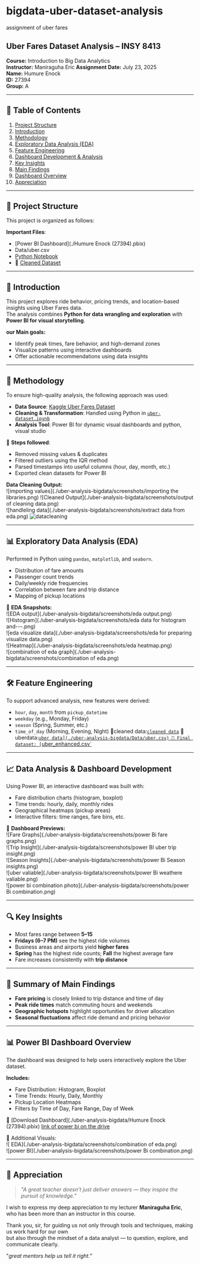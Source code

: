 # bigdata-uber-dataset-analysis
assignment of uber fares  

## Uber Fares Dataset Analysis – INSY 8413

**Course:** Introduction to Big Data Analytics  
**Instructor:** Maniraguha Eric 
**Assignment Date:** July 23, 2025  
**Name:** Humure Enock  
**ID:** 27394  
**Group:** A

---

## 📑 Table of Contents

1. [Project Structure](#-project-structure)  
2. [Introduction](#-introduction)  
3. [Methodology](#-methodology)  
4. [Exploratory Data Analysis (EDA)](#-exploratory-data-analysis-eda)  
5. [Feature Engineering](#-feature-engineering)  
6. [Dashboard Development & Analysis](#-data-analysis--dashboard-development)  
7. [Key Insights](#-key-insights)  
8. [Main Findings](#-summary-of-main-findings)    
9. [Dashboard Overview](#-power-bi-dashboard-overview)  
10. [Appreciation](#-appreciation)

---

## 📁 Project Structure

This project is organized as follows:

**Important Files**:
- [Power BI Dashboard](./Humure Enock (27394).pbix)
- Data/uber.csv
- [Python Notebook](./uber-dataset.ipynb)
- 📂 [Cleaned Dataset](./uber-dataset.ipynb)

---

## 📌 Introduction

This project explores ride behavior, pricing trends, and location-based insights using Uber Fares data.  
The analysis combines **Python for data wrangling and exploration** with **Power BI for visual storytelling**.

**our Main goals:**
- Identify peak times, fare behavior, and high-demand zones  
- Visualize patterns using interactive dashboards  
- Offer actionable recommendations using data insights

---

## 🧪 Methodology

To ensure high-quality analysis, the following approach was used:

- **Data Source**: [Kaggle Uber Fares Dataset](https://www.kaggle.com/datasets/yasserh/uber-fares-dataset)  
- **Cleaning & Transformation**: Handled using Python in [`uber-dataset.ipynb`](./uber-dataset.ipynb)  
- **Analysis Tool**: Power BI for dynamic visual dashboards and python, visual studio

🔧 **Steps followed**:
- Removed missing values & duplicates  
- Filtered outliers using the IQR method  
- Parsed timestamps into useful columns (hour, day, month, etc.)  
- Exported clean datasets for Power BI

**Data Cleaning Output:**  
![importing values](./uber-analysis-bigdata/screenshots/importing the libraries.png) 
![Cleaned Output](./uber-analysis-bigdata/screenshots/output of cleaning data.png)  
![handleling data](./uber-analysis-bigdata/screenshots/extract data from eda.png)
![datacleaning](./uber-analysis-bigdata/screenshots/2.dataCleaning.png)

---

## 📊 Exploratory Data Analysis (EDA)

Performed in Python using `pandas`, `matplotlib`, and `seaborn`.

- Distribution of fare amounts  
- Passenger count trends  
- Daily/weekly ride frequencies  
- Correlation between fare and trip distance  
- Mapping of pickup locations

📸 **EDA Snapshots:**  
![EDA output](./uber-analysis-bigdata/screenshots/eda output.png)  
![Histogram](./uber-analysis-bigdata/screenshots/eda data for histogram and---.png)  
![eda visualize data](./uber-analysis-bigdata/screenshots/eda for preparing visualize data.png)  
![Heatmap](./uber-analysis-bigdata/screenshots/eda heatmap.png)  
![combination of eda graph](./uber-analysis-bigdata/screenshots/combination of eda.png)

---

## 🛠️ Feature Engineering

To support advanced analysis, new features were derived:

- `hour`, `day`, `month` from `pickup_datetime`  
- `weekday` (e.g., Monday, Friday)  
- `season` (Spring, Summer, etc.)  
- `time_of_day` (Morning, Evening, Night)
    📁cleaned data:[`cleaned data`](./uber-analysis-bigdata/Data/uber_cleaned.csv)
    📁uberdata:[`uber data](./uber-analysis-bigdata/Data/uber.csv)
    📂 Final dataset: [`uber_enhanced.csv`](./uber-analysis-bigdata/Data/uber_enhanced.csv)


---

## 📈 Data Analysis & Dashboard Development

Using Power BI, an interactive dashboard was built with:

- Fare distribution charts (histogram, boxplot)  
- Time trends: hourly, daily, monthly rides  
- Geographical heatmaps (pickup areas)  
- Interactive filters: time ranges, fare bins, etc.

📸 **Dashboard Previews:**  
![Fare Graphs](./uber-analysis-bigdata/screenshots/power Bi fare graphs.png)  
![Trip Insight](./uber-analysis-bigdata/screenshots/power BI uber trip insight.png)  
![Season Insights](./uber-analysis-bigdata/screenshots/power Bi Season insights.png)  
![uber valiable](./uber-analysis-bigdata/screenshots/power Bi weathere valiable.png)  
![power bi combination photo](./uber-analysis-bigdata/screenshots/power Bi combination.png)

---

## 🔍 Key Insights

- Most fares range between **$5–$15**  
- **Fridays (6–7 PM)** see the highest ride volumes  
- Business areas and airports yield **higher fares**  
- **Spring** has the highest ride counts; **Fall** the highest average fare  
- Fare increases consistently with **trip distance**

---

## 🧾 Summary of Main Findings

- **Fare pricing** is closely linked to trip distance and time of day  
- **Peak ride times** match commuting hours and weekends  
- **Geographic hotspots** highlight opportunities for driver allocation  
- **Seasonal fluctuations** affect ride demand and pricing behavior

---

## 📊 Power BI Dashboard Overview

The dashboard was designed to help users interactively explore the Uber dataset.

**Includes:**
- Fare Distribution: Histogram, Boxplot  
- Time Trends: Hourly, Daily, Monthly  
- Pickup Location Heatmaps  
- Filters by Time of Day, Fare Range, Day of Week  

📄 [Download Dashboard](./uber-analysis-bigdata/Humure Enock (27394).pbix)
[link of power bi on the drive](./https://drive.google.com/file/d/1UR0Ox1NvyKYodCBCCaMvzl95ze7KqkYK/view?usp=drive_link)

📸 Additional Visuals:  
![ EDA](./uber-analysis-bigdata/screenshots/combination of eda.png)  
![power BI](./uber-analysis-bigdata/screenshots/power Bi combination.png)

---

## 🙏 Appreciation

> _"A great teacher doesn’t just deliver answers — they inspire the pursuit of knowledge."_

I wish to express my deep appreciation to my lecturer **Maniraguha Eric**,  
who has been more than an instructor in this course.

Thank you, sir, for guiding us not only through tools and techniques, making us work hard for our own  
but also through the mindset of a data analyst — to question, explore, and communicate clearly.

"*great mentors help us tell it right.”*
